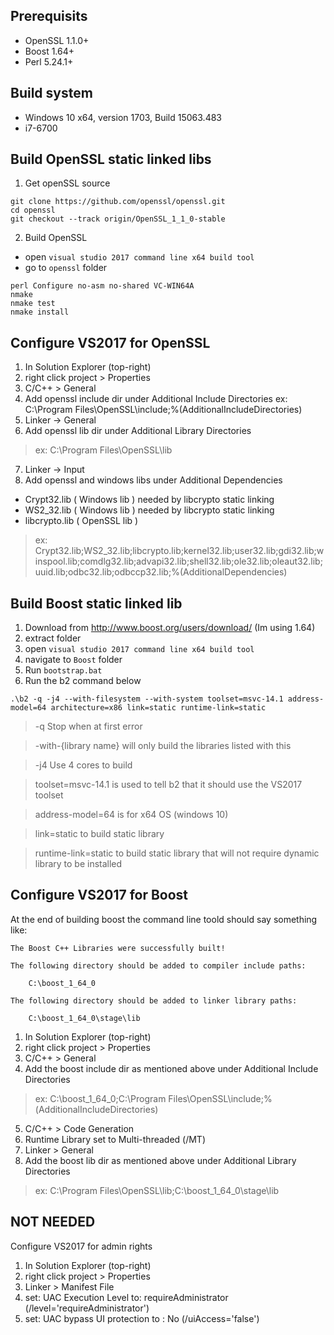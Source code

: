 ## Prerequisits

- OpenSSL 1.1.0+
- Boost 1.64+
- Perl 5.24.1+

## Build system
- Windows 10 x64, version 1703, Build 15063.483
- i7-6700

Build OpenSSL static linked libs
- 
1. Get openSSL source
```
git clone https://github.com/openssl/openssl.git
cd openssl
git checkout --track origin/OpenSSL_1_1_0-stable
```
2. Build OpenSSL

- open `visual studio 2017 command line x64 build tool`
- go to `openssl` folder
```
perl Configure no-asm no-shared VC-WIN64A
nmake
nmake test
nmake install
```
Configure VS2017 for OpenSSL
-
1. In Solution Explorer (top-right)
2. right click project > Properties
3. C/C++ > General
4. Add openssl include dir under Additional Include Directories
    ex: C:\Program Files\OpenSSL\include;%(AdditionalIncludeDirectories)
5. Linker -> General
6. Add openssl lib dir under Additional Library Directories
> ex: C:\Program Files\OpenSSL\lib
7. Linker -> Input
8. Add openssl and windows libs under Additional Dependencies
- Crypt32.lib ( Windows lib ) needed by libcrypto static linking
- WS2_32.lib ( Windows lib ) needed by libcrypto static linking
- libcrypto.lib ( OpenSSL lib )
> ex: Crypt32.lib;WS2_32.lib;libcrypto.lib;kernel32.lib;user32.lib;gdi32.lib;winspool.lib;comdlg32.lib;advapi32.lib;shell32.lib;ole32.lib;oleaut32.lib;uuid.lib;odbc32.lib;odbccp32.lib;%(AdditionalDependencies)


Build Boost static linked lib 
-
1. Download from http://www.boost.org/users/download/        (Im using 1.64)
2. extract folder
3. open `visual studio 2017 command line x64 build tool`
4. navigate to `Boost` folder
5. Run `bootstrap.bat`
6. Run the b2 command below
```
.\b2 -q -j4 --with-filesystem --with-system toolset=msvc-14.1 address-model=64 architecture=x86 link=static runtime-link=static
```
> -q Stop when at first error

> -with-{library name}  will only build the libraries listed with this

> -j4 Use 4 cores to build

> toolset=msvc-14.1 is used to tell b2 that it should use the VS2017 toolset

> address-model=64 is for x64 OS (windows 10)

> link=static to build static library

> runtime-link=static to build static library that will not require dynamic library to be installed 

Configure VS2017 for Boost
-
At the end of building boost the command line toold should say something like:
```
The Boost C++ Libraries were successfully built!

The following directory should be added to compiler include paths:

    C:\boost_1_64_0

The following directory should be added to linker library paths:

    C:\boost_1_64_0\stage\lib
```

1. In Solution Explorer (top-right)
2. right click project > Properties
3. C/C++ > General
4. Add the boost include dir as mentioned above under Additional Include Directories
> ex: C:\boost_1_64_0;C:\Program Files\OpenSSL\include;%(AdditionalIncludeDirectories)
5. C/C++ > Code Generation
6. Runtime Library set to Multi-threaded (/MT)
7. Linker > General
8. Add the boost lib dir as mentioned above under Additional Library Directories
> ex: C:\Program Files\OpenSSL\lib;C:\boost_1_64_0\stage\lib

NOT NEEDED
-
Configure VS2017 for admin rights
1. In Solution Explorer (top-right)
2. right click project > Properties
3. Linker > Manifest File
4. set: UAC Execution Level to: requireAdministrator (/level='requireAdministrator')
5. set: UAC bypass UI protection to : No (/uiAccess='false')

